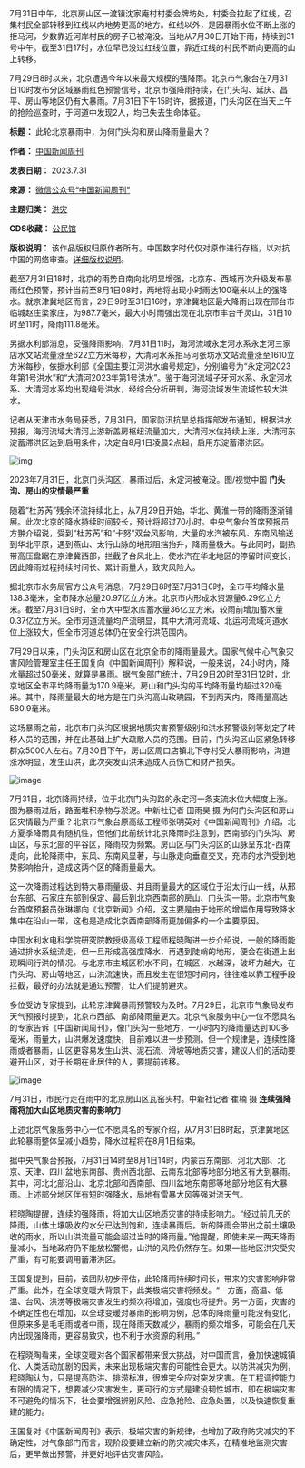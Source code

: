 7月31日中午，北京房山区一渡镇沈家庵村村委会牌坊处，村委会拉起了红线，召集村民全部转移到红线以内地势更高的地方。红线以外，是因暴雨水位不断上涨的拒马河，少数靠近河岸村民的房子已被淹没。当地从7月30日开始下雨，持续到31号中午。截至31日17时，水位早已没过红线位置，靠近红线的村民不断向更高的山上转移。


7月29日8时以来，北京遭遇今年以来最大规模的强降雨。北京市气象台在7月31日10时发布分区域暴雨红色预警信号，北京市强降雨持续，在门头沟、延庆、昌平、房山等地区仍有大暴雨。7月31日下午15时许，据报道，门头沟区在当天上午的抢险巡查时，于河道中发现2人，均已失去生命体征。




**标题：** 此轮北京暴雨中，为何门头沟和房山降雨量最大？  

**作者：** [中国新闻周刊](https://chinadigitaltimes.net/space/中国新闻周刊)  

**发表日期：** 2023.7.31  

**来源：** [微信公众号“中国新闻周刊”](https://mp.weixin.qq.com/s/JTTt8XcuAM0eUWzENu7lIg)  

**主题归类：** [洪灾](https://chinadigitaltimes.net/space/洪灾)  

**CDS收藏：** [公民馆](https://chinadigitaltimes.net/space/%E5%85%AC%E6%B0%91%E9%A6%86)  

**版权说明：** 该作品版权归原作者所有。中国数字时代仅对原作进行存档，以对抗中国的网络审查。[详细版权说明](https://chinadigitaltimes.net/chinese/copyright)。


截至7月31日18时，北京的雨势自南向北明显增强，北京东、西城再次升级发布暴雨红色预警，预计当前至8月1日08时，两地将出现小时雨达100毫米以上的强降水。就京津冀地区而言，29日9时至31日16时，京津冀地区最大降雨出现在邢台市临城赵庄梁家庄，为987.7毫米，最大小时雨强出现在北京市丰台千灵山，31日10时至11时，降雨111.8毫米。 


另据水利部消息，受强降雨影响，7月31日11时，海河流域永定河水系永定河三家店水文站流量涨至622立方米每秒，大清河水系拒马河张坊水文站流量涨至1610立方米每秒，依据水利部《全国主要江河洪水编号规定》，分别编号为“永定河2023年第1号洪水”和“大清河2023年第1号洪水”。鉴于海河流域子牙河水系、永定河水系、大清河水系均出现编号洪水，经综合分析研判，海河流域发生流域性较大洪水。


记者从天津市水务局获悉，7月31日，国家防汛抗旱总指挥部发布通知，根据洪水预报，海河流域大清河上游新盖房枢纽流量加大，大清河水位持续上涨，大清河东淀蓄滞洪区达到启用条件，决定自8月1日凌晨2点起，启用东淀蓄滞洪区。


![img](https://chinadigitaltimes.net/chinese/files/2023/07/image-1690819336471.png)  

2023年7月31日，北京门头沟区，暴雨过后，永定河被淹没。图/视觉中国
**门头沟、房山的灾情最严重** 


随着“杜苏芮”残余环流持续北上，从7月29日开始，华北、黄淮一带的降雨逐渐铺展。此次北京的降水持续时间较长，预计将超过70小时。中央气象台首席预报员方翀介绍说，受到“杜苏芮”和“卡努”双台风影响，大量的水汽被东风、东南风输送到华北平原，遇到燕山、太行山脉的地形阻挡抬升，降雨量极大。与此同时，副热带高压盘踞在京津冀西部，拦截了台风北上，使水汽在华北地区的停留时间变长，因此降雨过程持续时间长、累计雨量大，致灾风险大。


据北京市水务局官方公众号消息，7月29日8时至7月31日6时，全市平均降水量138.3毫米，全市降水总量20.97亿立方米。北京市内形成水资源量6.29亿立方米。截至7月31日9时，全市大中型水库蓄水量36亿立方米，较雨前增加蓄水量0.37亿立方米。全市河道流量均产流明显，其中大清河流域、北运河流域河道水位上涨较大，但全市河道总体仍在安全行洪范围内。


7月29日以来，门头沟区和房山区在北京全市的降雨量最大。国家气候中心气象灾害风险管理室主任王国复向《中国新闻周刊》解释说，一般来说，24小时内，降水量超过50毫米，就算是暴雨。据气象部门统计，7月29日20时至31日12时，北京地区全市平均降雨量为170.9毫米，房山和门头沟的平均降雨量均超过320毫米。其中，降雨量最大的地方是在门头沟高山玫瑰园，不到两天内，降雨量高达580.9毫米。


这场暴雨之前，北京市门头沟区根据地质灾害预警级别和洪水预警级别等划定了转移人员的范围，并在此基础上扩大疏散人员的范围。目前，门头沟区山区紧急转移群众5000人左右。7月30日下午，房山区周口店镇北下寺村受大暴雨影响，沟道涨水明显，发生山洪，此次突发山洪未造成人员伤亡和财产损失。


![image](https://chinadigitaltimes.net/chinese/files/2023/07/post-698865-64c7dcb23b437.)  

7月31日，北京降雨持续，位于北京门头沟路的永定河一条支流水位大幅度上涨。图为暴雨过后，路面堆积杂物与淤泥。中新社记者 田雨昊 摄
为何门头沟区和房山区灾情最为严重？北京市气象台原高级工程师张明英对《中国新闻周刊》介绍，北方夏季降雨具有随机性，但他们此前统计北京降雨时注意到，西南部的门头沟、房山区，与东北部的平谷区，降雨较为频繁。房山区与门头沟区的山脉呈东北-西南走向，此轮降雨中，东风、东南风显著，与山脉走向垂直交叉，充沛的水汽受到地势影响抬升，造成这两个区的降雨量最大。


这一次降雨过程达到特大暴雨量级、并且雨量最大的区域位于沿太行山一线，从邢台东部、石家庄东部到保定、最后到北京西南部的房山、门头沟一带。北京市气象台首席预报员张琳娜向《北京新闻》介绍，这主要是由于地形的增幅作用导致降水集中在沿山一带，这也是造成北京西南部降雨更加偏多的一个主要原因。


中国水利水电科学院研究院教授级高级工程师程晓陶进一步介绍说，一般的降雨能通过排水系统流走，但一旦形成高强度降水，再遇到陡峭的地形，便会在街道上出现瞬间行洪的情况。与北京市主城区积水不同，在城区，水越深，破坏力越大，在门头沟、房山等地区，山洪流速快，而且发生在很短时间内，往往难以靠工程手段拦截，最好的办法就是通过预警，让人们提前避灾。


多位受访专家提到，此轮京津冀暴雨预警较为及时。7月29日，北京市气象局发布天气预报时提到，北京市西部、南部降雨量更大。北京气象服务中心一位不愿具名的专家告诉《中国新闻周刊》，像门头沟一些地方，一小时内的降雨量达到100多毫米，雨量大，山洪爆发速度快，目前难以进一步预测。但一个规律是，连续性降雨或者暴雨，山区更容易发生山洪、泥石流、滑坡等地质灾害，建议人们的活动要避开山区，对于长期在此居住的人，要提前转移。


![image](https://chinadigitaltimes.net/chinese/files/2023/07/post-698865-64c7dcb2438bc.)  

7月31日，市民行走在雨中的北京房山区瓦窑头村。中新社记者 崔楠 摄
**连续强降雨将加大山区地质灾害的影响力** 


上述北京气象服务中心一位不愿具名的专家介绍，从7月31日8时起，京津冀地区此轮暴雨整体呈减小趋势，降水过程将在8月1日结束。


据中央气象台预报，7月31日14时至8月1日14时，内蒙古东南部、河北大部、北京、天津、四川盆地东南部、贵州西北部、云南东北部等地部分地区有大到暴雨。其中，河北北部沿山、北京北部和西南部、四川盆地东南部等地部分地区有大暴雨。上述部分地区伴有短时强降水，局地有雷暴大风等强对流天气。


程晓陶提醒，连续的强降雨，将加大山区地质灾害的持续影响力。“经过前几天的降雨，山体土壤吸收的水分已达到饱和，连续暴雨后，新的降雨会带出之前土壤吸收的雨水，所以山洪流量可能会超过当时的降雨量。”他提醒，即使未来一两天降雨量减小，当地政府仍不能放松警惕，山洪的风险仍然存在。如果一些地区洪灾受灾严重，有可能要调用蓄滞洪区。


王国复提到，目前，该团队初步评估，此轮降雨持续时间长，带来的灾害影响非常严重。此外，在全球变暖大背景下，此类极端灾害将频发。“一方面，高温、低温、台风、洪涝等极端灾害发生的频次将增加，强度也将提升。另一方面，灾害的不确定性也在增加，以全球变暖对暴雨的影响为例，总体的降雨量可能没有变化，但原来多是毛毛雨或者中雨，现在降雨天数减少，暴雨的频次增多，可能会在几天内出现强降雨，更容易致灾，也不利于水资源的利用。”


在程晓陶看来，全球变暖对各个国家都带来很大挑战，对中国而言，叠加快速城镇化、人类活动加剧的因素，未来出现极端灾害的可能性会更大。以防洪减灾为例，程晓陶认为，只是提高防洪、排涝标准，很难完全应对突发灾害。在工程调控能力有限的情况下，想要减少灾害发生，更可行的方式是建设韧性城市，即在极端灾害不可避免的情况下，社会要增强辨别风险、应急抢险、应急处置，以及快速恢复重建的能力。


王国复对《中国新闻周刊》表示，极端灾害的新规律，也增加了政府防灾减灾的不确定性，对气象部门而言，现阶段要建立新的防灾减灾体系，在精准地监测灾害后，更早做出预警，并更好地评估灾害风险。








